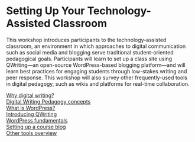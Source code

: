 # Setting Up Your Technology-Assisted Classroom 

This workshop introduces participants to the technology-assisted classroom, an environment in which approaches to digital communication such as social media and blogging serve traditional student-oriented pedagogical goals. Participants will learn to set up a class site using QWriting—an open-source WordPress-based blogging platform—and will learn best practices for engaging students through low-stakes writing and peer response. This workshop will also survey other frequently-used tools in digital pedagogy, such as wikis and platforms for real-time collaboration.

[Why digital writing?](writing.md)  
[Digital Writing Pedagogy concepts](concepts.md)  
[What is WordPress?](wordpress.md)  
[Introducing QWriting](qwriting.md)  
[WordPress fundamentals]()  
[Setting up a course blog]()  
[Other tools overview]()  
